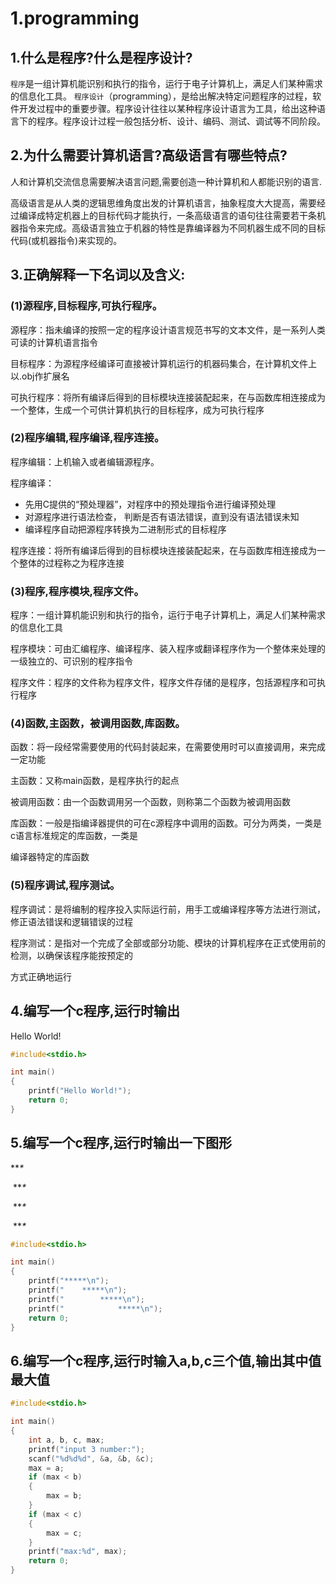 # 1.programming

## 1.什么是程序?什么是程序设计?

`程序`是一组计算机能识别和执行的指令，运行于电子计算机上，满足人们某种需求的信息化工具。 `程序设计`（programming），是给出解决特定问题程序的过程，软件开发过程中的重要步骤。程序设计往往以某种程序设计语言为工具，给出这种语言下的程序。程序设计过程一般包括分析、设计、编码、测试、调试等不同阶段。

## 2.为什么需要计算机语言?高级语言有哪些特点?

人和计算机交流信息需要解决语言问题,需要创造一种计算机和人都能识别的语言.

高级语言是从人类的逻辑思维角度出发的计算机语言，抽象程度大大提高，需要经过编译成特定机器上的目标代码才能执行，一条高级语言的语句往往需要若干条机器指令来完成。高级语言独立于机器的特性是靠编译器为不同机器生成不同的目标代码\(或机器指令\)来实现的。

## 3.正确解释一下名词以及含义:

### \(1\)源程序,目标程序,可执行程序。

源程序：指未编译的按照一定的程序设计语言规范书写的文本文件，是一系列人类可读的计算机语言指令

目标程序：为源程序经编译可直接被计算机运行的机器码集合，在计算机文件上以.obj作扩展名

可执行程序：将所有编译后得到的目标模块连接装配起来，在与函数库相连接成为一个整体，生成一个可供计算机执行的目标程序，成为可执行程序

### \(2\)程序编辑,程序编译,程序连接。

程序编辑：上机输入或者编辑源程序。

程序编译：

* 先用C提供的“预处理器”，对程序中的预处理指令进行编译预处理
* 对源程序进行语法检查， 判断是否有语法错误，直到没有语法错误未知
* 编译程序自动把源程序转换为二进制形式的目标程序

程序连接：将所有编译后得到的目标模块连接装配起来，在与函数库相连接成为一个整体的过程称之为程序连接

### \(3\)程序,程序模块,程序文件。

程序：一组计算机能识别和执行的指令，运行于电子计算机上，满足人们某种需求的信息化工具

程序模块：可由汇编程序、编译程序、装入程序或翻译程序作为一个整体来处理的一级独立的、可识别的程序指令

程序文件：程序的文件称为程序文件，程序文件存储的是程序，包括源程序和可执行程序

### \(4\)函数,主函数，被调用函数,库函数。

函数：将一段经常需要使用的代码封装起来，在需要使用时可以直接调用，来完成一定功能

主函数：又称main函数，是程序执行的起点

被调用函数：由一个函数调用另一个函数，则称第二个函数为被调用函数

库函数：一般是指编译器提供的可在c源程序中调用的函数。可分为两类，一类是c语言标准规定的库函数，一类是

编译器特定的库函数

### \(5\)程序调试,程序测试。

程序调试：是将编制的程序投入实际运行前，用手工或编译程序等方法进行测试，修正语法错误和逻辑错误的过程

程序测试：是指对一个完成了全部或部分功能、模块的计算机程序在正式使用前的检测，以确保该程序能按预定的

方式正确地运行

## 4.编写一个c程序,运行时输出

Hello World!

```c
#include<stdio.h>

int main()
{
    printf("Hello World!");
    return 0;
}
```

## 5.编写一个c程序,运行时输出一下图形

\*\*_\*_

​ \*\*_\*_

​ \*\*_\*_

​ \*\*_\*_

```c
#include<stdio.h>

int main()
{
    printf("*****\n");
    printf("    *****\n");
    printf("        *****\n");
    printf("            *****\n");
    return 0;
}
```

## 6.编写一个c程序,运行时输入a,b,c三个值,输出其中值最大值

```c
#include<stdio.h>

int main()
{
    int a, b, c, max;
    printf("input 3 number:");
    scanf("%d%d%d", &a, &b, &c);
    max = a;
    if (max < b)
    {
        max = b;
    }
    if (max < c)
    {
        max = c;
    }
    printf("max:%d", max);
    return 0;
}
```

